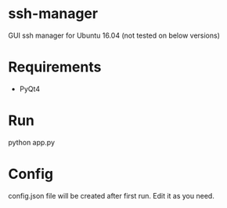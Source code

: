# ssh-manager
GUI ssh manager for Ubuntu 16.04 (not tested on below versions)

# Requirements
- PyQt4

# Run
python app.py

# Config
config.json file will be created after first run.
Edit it as you need.